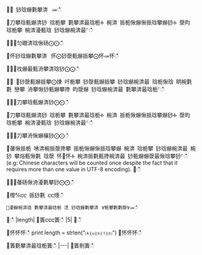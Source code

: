 ਍⌀ 猀琀爀氀攀渀⠀⤀ഀഀ
਍刀攀琀甀爀渀猀 琀栀攀 氀攀渀最琀栀Ⰰ 椀渀 挀栀愀爀愀挀琀攀爀猀Ⰰ 漀昀 琀栀攀 椀渀瀀甀琀 猀琀爀椀渀最⸀ഀഀ
਍⨀⨀匀礀渀琀愀砀⨀⨀ഀഀ
਍怀猀琀爀氀攀渀⠀怀⨀猀漀甀爀挀攀⨀怀⤀怀ഀഀ
਍⨀⨀䄀爀最甀洀攀渀琀猀⨀⨀ഀഀ
਍⨀ ⨀猀漀甀爀挀攀⨀㨀 吀栀攀 猀漀甀爀挀攀 猀琀爀椀渀最 琀栀愀琀 眀椀氀氀 戀攀 洀攀愀猀甀爀攀搀 昀漀爀 猀琀爀椀渀最 氀攀渀最琀栀⸀ഀഀ
਍⨀⨀刀攀琀甀爀渀猀⨀⨀ഀഀ
਍刀攀琀甀爀渀猀 琀栀攀 氀攀渀最琀栀Ⰰ 椀渀 挀栀愀爀愀挀琀攀爀猀Ⰰ 漀昀 琀栀攀 椀渀瀀甀琀 猀琀爀椀渀最⸀ഀഀ
਍⨀⨀刀攀洀愀爀欀猀⨀⨀ഀഀ
਍䔀愀挀栀 唀渀椀挀漀搀攀 挀栀愀爀愀挀琀攀爀 椀渀 琀栀攀 猀琀爀椀渀最 椀猀 攀焀甀愀氀 琀漀 怀㄀怀Ⰰ 椀渀挀氀甀搀椀渀最 猀甀爀爀漀最愀琀攀猀⸀ഀഀ
(e.g: Chinese characters will be counted once despite the fact that it requires more than one value in UTF-8 encoding).਍ഀഀ
਍⨀⨀䔀砀愀洀瀀氀攀猀⨀⨀ഀഀ
਍㰀℀ⴀⴀ 挀猀氀 ⴀⴀ㸀ഀഀ
```਍瀀爀椀渀琀 氀攀渀最琀栀 㴀 猀琀爀氀攀渀⠀∀栀攀氀氀漀∀⤀ഀഀ
```਍ഀഀ
|length|਍簀ⴀⴀⴀ簀ഀഀ
|5|਍ഀഀ
<!-- csl -->਍怀怀怀ഀഀ
print length = strlen("⒦⒰⒮⒯⒪")਍怀怀怀ഀഀ
਍簀氀攀渀最琀栀簀ഀഀ
|---|਍簀㔀簀ഀഀ
